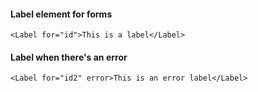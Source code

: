 #### Label element for forms

```
<Label for="id">This is a label</Label>
```

#### Label when there's an error

```
<Label for="id2" error>This is an error label</Label>
```
